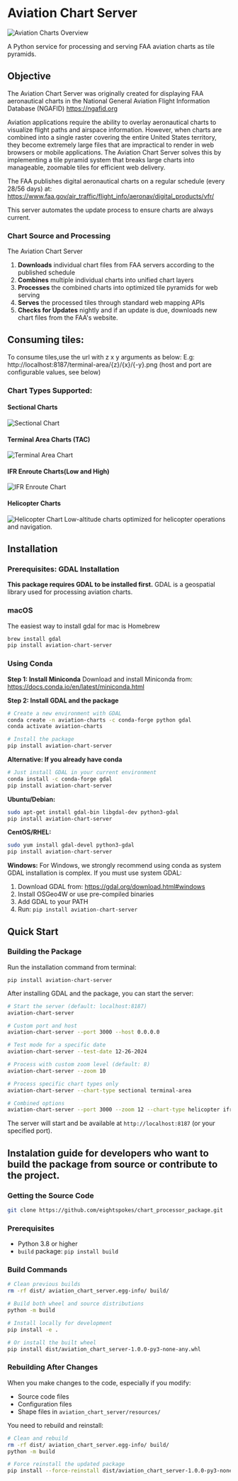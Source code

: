 #  Aviation Chart Server

![Aviation Charts Overview](https://raw.githubusercontent.com/eightspokes/chart_processor_package/main/images/aviation-charts-overview.png)

A Python service for processing and serving FAA aviation charts as tile pyramids.

## Objective

The Aviation Chart Server was originally created for displaying FAA aeronautical charts in the National General Aviation Flight Information Database (NGAFID) https://ngafid.org

Aviation applications require the ability to overlay aeronautical charts to visualize flight paths and airspace information. However, when charts are combined into a single raster covering the entire United States territory, they become extremely large files that are impractical to render in web browsers or mobile applications. The Aviation Chart Server solves this by implementing a tile pyramid system that breaks large charts into manageable, zoomable tiles for efficient web delivery. 

The FAA publishes digital aeronautical charts on a regular schedule (every 28/56 days) at: https://www.faa.gov/air_traffic/flight_info/aeronav/digital_products/vfr/
 
This server automates the update process to ensure charts are always current.

### Chart Source and Processing

The Aviation Chart Server
1. **Downloads** individual chart files from FAA servers according to the published schedule
2. **Combines** multiple individual charts into unified chart layers
3. **Processes** the combined charts into optimized tile pyramids for web serving
4. **Serves** the processed tiles through standard web mapping APIs
5. **Checks for Updates** nightly and if an update is due, downloads new chart files from the FAA's website.


## Consuming tiles:
To consume tiles,use the url with z x y arguments as below: 
E.g:   http://localhost:8187/terminal-area/{z}/{x}/{-y}.png
(host and port are configurable values, see below)


### Chart Types Supported:

#### Sectional Charts
![Sectional Chart](https://raw.githubusercontent.com/eightspokes/chart_processor_package/main/images/sectional-chart-example.png)


#### Terminal Area Charts (TAC)
![Terminal Area Chart](https://raw.githubusercontent.com/eightspokes/chart_processor_package/main/images/terminal-area-chart-example.png)


#### IFR Enroute Charts(Low and High)
![IFR Enroute Chart](https://raw.githubusercontent.com/eightspokes/chart_processor_package/main/images/ifr-enroute-chart-example.png)


#### Helicopter Charts
![Helicopter Chart](https://raw.githubusercontent.com/eightspokes/chart_processor_package/main/images/helicopter-chart-example.png)
Low-altitude charts optimized for helicopter operations and navigation.


## Installation

### Prerequisites: GDAL Installation

**This package requires GDAL to be installed first.** GDAL is a geospatial library used for processing aviation charts.

### macOS
The easiest way to install gdal for mac is Homebrew
```bash
brew install gdal
pip install aviation-chart-server
```

### Using Conda 

**Step 1: Install Miniconda**
Download and install Miniconda from: https://docs.conda.io/en/latest/miniconda.html

**Step 2: Install GDAL and the package**
```bash
# Create a new environment with GDAL
conda create -n aviation-charts -c conda-forge python gdal
conda activate aviation-charts

# Install the package
pip install aviation-chart-server
```

**Alternative: If you already have conda**
```bash
# Just install GDAL in your current environment
conda install -c conda-forge gdal
pip install aviation-chart-server
```

**Ubuntu/Debian:**
```bash
sudo apt-get install gdal-bin libgdal-dev python3-gdal
pip install aviation-chart-server
```

**CentOS/RHEL:**
```bash
sudo yum install gdal-devel python3-gdal
pip install aviation-chart-server
```

**Windows:**
For Windows, we strongly recommend using conda as system GDAL installation is complex. If you must use system GDAL:
1. Download GDAL from: https://gdal.org/download.html#windows
2. Install OSGeo4W or use pre-compiled binaries
3. Add GDAL to your PATH
4. Run: `pip install aviation-chart-server`


## Quick Start

### Building the Package

Run the installation command from terminal:
```
pip install aviation-chart-server
```

After installing GDAL and the package, you can start the server:

```bash
# Start the server (default: localhost:8187)
aviation-chart-server

# Custom port and host
aviation-chart-server --port 3000 --host 0.0.0.0

# Test mode for a specific date
aviation-chart-server --test-date 12-26-2024

# Process with custom zoom level (default: 8)
aviation-chart-server --zoom 10

# Process specific chart types only
aviation-chart-server --chart-type sectional terminal-area

# Combined options
aviation-chart-server --port 3000 --zoom 12 --chart-type helicopter ifr-enroute-low
```

The server will start and be available at `http://localhost:8187` (or your specified port).



## Instalation guide for developers who want to build the package from source or contribute to the project.

### Getting the Source Code
```bash
git clone https://github.com/eightspokes/chart_processor_package.git
```

### Prerequisites
- Python 3.8 or higher
- `build` package: `pip install build`

### Build Commands
```bash
# Clean previous builds
rm -rf dist/ aviation_chart_server.egg-info/ build/

# Build both wheel and source distributions
python -m build

# Install locally for development
pip install -e .

# Or install the built wheel
pip install dist/aviation_chart_server-1.0.0-py3-none-any.whl
```

### Rebuilding After Changes
When you make changes to the code, especially if you modify:
- Source code files
- Configuration files
- Shape files in `aviation_chart_server/resources/`

You need to rebuild and reinstall:
```bash
# Clean and rebuild
rm -rf dist/ aviation_chart_server.egg-info/ build/
python -m build

# Force reinstall the updated package
pip install --force-reinstall dist/aviation_chart_server-1.0.0-py3-none-any.whl
```



